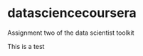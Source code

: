 datasciencecoursera
===================

Assignment two of the data scientist toolkit

This is a test
